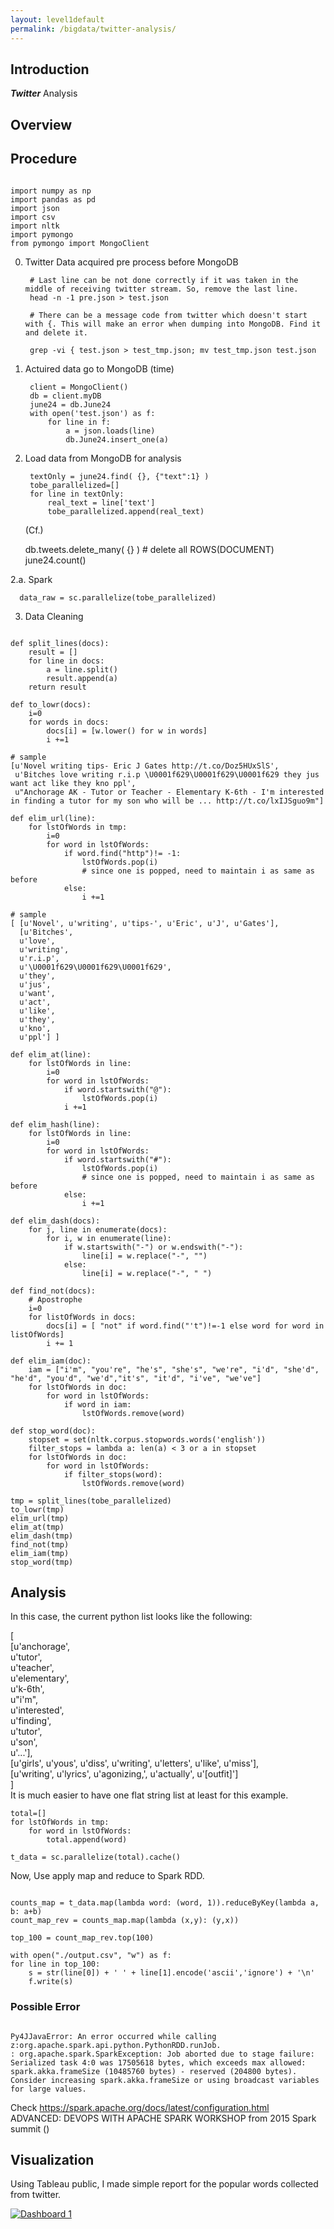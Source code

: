 ```yaml
---
layout: level1default
permalink: /bigdata/twitter-analysis/
---
```


Introduction
------------

**_Twitter_** Analysis



Overview
------

<div class="piktowrapper-embed" pikto-uid="6792262-twit_ana" >
    <div class="pikto-canvas-wrap">
        <div class="pikto-canvas"></div>
    </div>
</div>
<script>
    (function(d){
        var js, id="pikto-embed-js", ref=d.getElementsByTagName("script")[0];
        if (d.getElementById(id)) { return;}
        js=d.createElement("script"); js.id=id; js.async=true;
        js.src="https://magic.piktochart.com/assets/embedding/embed.js";
        ref.parentNode.insertBefore(js, ref);
    }(document));
</script>



## Procedure

<pre><code>
import numpy as np
import pandas as pd
import json
import csv
import nltk
import pymongo
from pymongo import MongoClient
</code></pre>

0. Twitter Data acquired pre process before MongoDB

        # Last line can be not done correctly if it was taken in the middle of receiving twitter stream. So, remove the last line.
        head -n -1 pre.json > test.json

        # There can be a message code from twitter which doesn't start with {. This will make an error when dumping into MongoDB. Find it and delete it.

        grep -vi { test.json > test_tmp.json; mv test_tmp.json test.json
        

1. Actuired data go to MongoDB (time)

    
        client = MongoClient()
        db = client.myDB
        june24 = db.June24
        with open('test.json') as f:
            for line in f:
                a = json.loads(line)
                db.June24.insert_one(a)

2. Load data from MongoDB for analysis
    
        textOnly = june24.find( {}, {"text":1} )
        tobe_parallelized=[]
        for line in textOnly:
            real_text = line['text']
            tobe_parallelized.append(real_text)

   (Cf.)

      db.tweets.delete_many( {} ) # delete all ROWS(DOCUMENT) 
      june24.count()

  2.a. Spark

      data_raw = sc.parallelize(tobe_parallelized)

3. Data Cleaning  
<pre><code>
def split_lines(docs):  
    result = []  
    for line in docs:  
        a = line.split()  
        result.append(a)  
    return result  

def to_lowr(docs):
    i=0
    for words in docs:
        docs[i] = [w.lower() for w in words]
        i +=1

# sample
[u'Novel writing tips- Eric J Gates http://t.co/Doz5HUxSlS',
 u'Bitches love writing r.i.p \U0001f629\U0001f629\U0001f629 they jus want act like they kno ppl',
 u"Anchorage AK - Tutor or Teacher - Elementary K-6th - I'm interested in finding a tutor for my son who will be ... http://t.co/lxIJSguo9m"]

def elim_url(line):
    for lstOfWords in tmp:
        i=0
        for word in lstOfWords:
            if word.find("http")!= -1:
                lstOfWords.pop(i)
                # since one is popped, need to maintain i as same as before
            else:
                i +=1

# sample
[ [u'Novel', u'writing', u'tips-', u'Eric', u'J', u'Gates'],
  [u'Bitches',
  u'love',
  u'writing',
  u'r.i.p',
  u'\U0001f629\U0001f629\U0001f629',
  u'they',
  u'jus',
  u'want',
  u'act',
  u'like',
  u'they',
  u'kno',
  u'ppl'] ]

def elim_at(line):
    for lstOfWords in line:
        i=0
        for word in lstOfWords:
            if word.startswith("@"):
                lstOfWords.pop(i)
            i +=1

def elim_hash(line):
    for lstOfWords in line:
        i=0
        for word in lstOfWords:
            if word.startswith("#"):
                lstOfWords.pop(i)
                # since one is popped, need to maintain i as same as before
            else:
                i +=1

def elim_dash(docs):
    for j, line in enumerate(docs):
        for i, w in enumerate(line):
            if w.startswith("-") or w.endswith("-"):
                line[i] = w.replace("-", "")
            else:
                line[i] = w.replace("-", " ")

def find_not(docs):
    # Apostrophe
    i=0
    for listOfWords in docs:
        docs[i] = [ "not" if word.find("'t")!=-1 else word for word in listOfWords]
        i += 1

def elim_iam(doc):
    iam = ["i'm", "you're", "he's", "she's", "we're", "i'd", "she'd", "he'd", "you'd", "we'd","it's", "it'd", "i've", "we've"]
    for lstOfWords in doc:
        for word in lstOfWords:
            if word in iam:
                lstOfWords.remove(word)

def stop_word(doc):
    stopset = set(nltk.corpus.stopwords.words('english'))
    filter_stops = lambda a: len(a) < 3 or a in stopset
    for lstOfWords in doc:
        for word in lstOfWords:
            if filter_stops(word):
                lstOfWords.remove(word)

tmp = split_lines(tobe_parallelized)
to_lowr(tmp)
elim_url(tmp)
elim_at(tmp)
elim_dash(tmp)
find_not(tmp)
elim_iam(tmp)
stop_word(tmp)
</code></pre>

## Analysis
In this case, the current python list looks like the following:  
        
[  
     [u'anchorage',  
      u'tutor',    
      u'teacher',  
      u'elementary',  
      u'k-6th',  
      u"i'm",  
      u'interested',  
      u'finding',  
      u'tutor',  
      u'son',  
      u'...'],  
     [u'girls', u'yous', u'diss', u'writing', u'letters', u'like', u'miss'],  
     [u'writing', u'lyrics', u'agonizing,', u'actually', u'[outfit]']  
]  
It is much easier to have one flat string list at least for this example.  

    total=[]
    for lstOfWords in tmp:
        for word in lstOfWords:
            total.append(word)

    t_data = sc.parallelize(total).cache()

Now, Use apply map and reduce to Spark RDD.

<pre><code>
counts_map = t_data.map(lambda word: (word, 1)).reduceByKey(lambda a, b: a+b)
count_map_rev = counts_map.map(lambda (x,y): (y,x))

top_100 = count_map_rev.top(100)

with open("./output.csv", "w") as f:
for line in top_100:
    s = str(line[0]) + ' ' + line[1].encode('ascii','ignore') + '\n'
    f.write(s)
</code></pre>

### Possible Error
<pre><code>
Py4JJavaError: An error occurred while calling z:org.apache.spark.api.python.PythonRDD.runJob.
: org.apache.spark.SparkException: Job aborted due to stage failure: Serialized task 4:0 was 17505618 bytes, which exceeds max allowed: spark.akka.frameSize (10485760 bytes) - reserved (204800 bytes). Consider increasing spark.akka.frameSize or using broadcast variables for large values.
</code></pre>
Check https://spark.apache.org/docs/latest/configuration.html  
ADVANCED: DEVOPS WITH APACHE SPARK WORKSHOP from 2015 Spark summit
()  

## Visualization
Using Tableau public, I made simple report for the popular words collected from twitter.

<script type='text/javascript' src='https://public.tableau.com/javascripts/api/viz_v1.js'></script><div class='tableauPlaceholder' style='width: 654px; height: 742px;'><noscript><a href='#'><img alt='Dashboard 1 ' src='https:&#47;&#47;public.tableau.com&#47;static&#47;images&#47;Po&#47;PopularWords&#47;Dashboard1&#47;1_rss.png' style='border: none' /></a></noscript><object class='tableauViz' width='654' height='742' style='display:none;'><param name='host_url' value='https%3A%2F%2Fpublic.tableau.com%2F' /> <param name='site_root' value='' /><param name='name' value='PopularWords&#47;Dashboard1' /><param name='tabs' value='no' /><param name='toolbar' value='yes' /><param name='static_image' value='https:&#47;&#47;public.tableau.com&#47;static&#47;images&#47;Po&#47;PopularWords&#47;Dashboard1&#47;1.png' /> <param name='animate_transition' value='yes' /><param name='display_static_image' value='yes' /><param name='display_spinner' value='yes' /><param name='display_overlay' value='yes' /><param name='display_count' value='yes' /><param name='showVizHome' value='no' /><param name='showTabs' value='y' /><param name='bootstrapWhenNotified' value='true' /></object></div>


References:

[1] Cuesta, Hector. Practical Data Analysis: Transform, Model, and Visualize Your Data through Hands-on Projects, Developed in Open Source Tools. Birmingham, UK: Packt, 2013. Print.  
[2] Perkins, Jacob. Python Text Processing with NTLK 2.0 Cookbook: Over 80 Practical Recipes for Using Python's NLTK Suite of Libraries to Maximize Your Natural Language Processing Capabilities. Birmingham: PACKT, 2010. Print.  
[3] Bird, Steven, Ewan Klein, and Edward Loper. Natural Language Processing with Python. Beijing: O'Reilly, 2009. Print.  
[4] Russel, Matthew A. Mining the Social Web: Data Mining Facebook, Twitter, Linkedin, Google , Github, and More. Sebastopol, CA: O'Reilly, 2014. Print.  